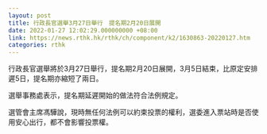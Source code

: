 ```yaml
---
layout: post
title: 行政長官選舉3月27日舉行　提名期2月20日展開
date: 2022-01-27 12:02:29.000000000 +08:00
link: https://news.rthk.hk/rthk/ch/component/k2/1630863-20220127.htm
categories: rthk
---
```


行政長官選舉將於3月27日舉行，提名期2月20日展開，3月5日結束，比原定安排遲5日，提名期亦縮短了兩日。

選舉事務處表示，提名期延遲開始的做法符合法例規定。

選管會主席馮驊說，現時無任何法例可以約束投票的權利，選委進入票站時是否使用安心出行，都不會影響投票權。
